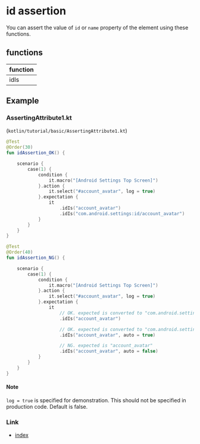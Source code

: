 # id assertion

You can assert the value of `id` or `name` property of the element using these functions.

## functions

| function |
|:---------|
| idIs     |

## Example

### AssertingAttribute1.kt

(`kotlin/tutorial/basic/AssertingAttribute1.kt`)

```kotlin
@Test
@Order(30)
fun idAssertion_OK() {

    scenario {
        case(1) {
            condition {
                it.macro("[Android Settings Top Screen]")
            }.action {
                it.select("#account_avatar", log = true)
            }.expectation {
                it
                    .idIs("account_avatar")
                    .idIs("com.android.settings:id/account_avatar")
            }
        }
    }
}

@Test
@Order(40)
fun idAssertion_NG() {

    scenario {
        case(1) {
            condition {
                it.macro("[Android Settings Top Screen]")
            }.action {
                it.select("#account_avatar", log = true)
            }.expectation {
                it
                    // OK. expected is converted to "com.android.settings:id/account_avatar"
                    .idIs("account_avatar")

                    // OK. expected is converted to "com.android.settings:id/account_avatar"
                    .idIs("account_avatar", auto = true)

                    // NG. expected is "account_avatar"
                    .idIs("account_avatar", auto = false)
            }
        }
    }
}
```

#### Note

`log = true` is specified for demonstration. This should not be specified in production code. Default is false.

### Link

- [index](../../../index.md)

